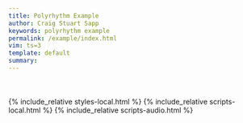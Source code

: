 ```yaml
---
title: Polyrhythm Example
author: Craig Stuart Sapp
keywords: polyrhythm example
permalink: /example/index.html
vim: ts=3
template: default
summary: 
---
```

<div title="Click to go to previous example" id="previous-example"><i class="navigate glyphicon glyphicon-arrow-left"></i></div>
<div title="Click to go to next example" id="next-example"><i class="navigate glyphicon glyphicon-arrow-right"></i></div>

<div style="margin-bottom:50px; margin-top:20px;" id="example"></div>

<span id="vbutton"></span>
<script type="text/x-humdrum" id="example-notation"></script>

{% include_relative styles-local.html %}
{% include_relative scripts-local.html %}
{% include_relative scripts-audio.html %}

